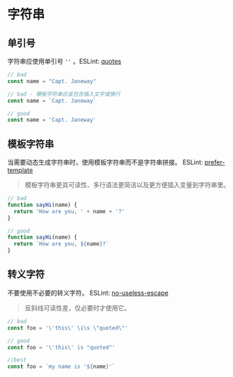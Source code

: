 # 字符串

## 单引号

字符串应使用单引号 `''` 。ESLint: [quotes](https://eslint.org/docs/rules/quotes.html)

```js
// bad
const name = "Capt. Janeway"

// bad - 模板字符串应该包含插入文字或换行
const name = `Capt. Janeway`

// good
const name = 'Capt. Janeway'
```

## 模板字符串

当需要动态生成字符串时，使用模板字符串而不是字符串拼接。 ESLint: [prefer-template](https://eslint.org/docs/rules/prefer-template.html)

> 模板字符串更具可读性、多行语法更简洁以及更方便插入变量到字符串里。

```js
// bad
function sayHi(name) {
  return 'How are you, ' + name + '?'
}

// good
function sayHi(name) {
  return `How are you, ${name}?`
}
```

## 转义字符

不要使用不必要的转义字符。 ESLint: [no-useless-escape](https://eslint.org/docs/rules/no-useless-escape.html)

> 反斜线可读性差，仅必要时才使用它。

```js
// bad
const foo = '\'this\' \i\s \"quoted\"'

// good
const foo = '\'this\' is "quoted"'

//best
const foo = `my name is '${name}'`
```
